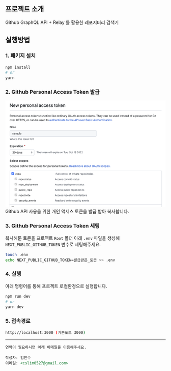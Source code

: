 ## 프로젝트 소개
Github GraphQL API + Relay 를 활용한 레포지터리 검색기

## 실행방법

### 1. 패키지 설치
```bash
npm install
# or
yarn
```

### 2. Github Personal Access Token 발급

![Github_PAT](./public/token.png)
Github API 사용을 위한 개인 액세스 토큰을 발급 받아 복사합니다.

### 3. Github Personal Access Token 세팅

복사해둔 토큰을 프로젝트 <code>Root</code> 폴더 아래 <code>.env</code>
파일을 생성해 <code>NEXT_PUBLIC_GITHUB_TOKEN</code> 변수로 세팅해주세요.

```bash
touch .env
echo NEXT_PUBLIC_GITHUB_TOKEN=발급받은_토큰 >> .env
```

### 4. 실행
아래 명령어를 통해 프로젝트 로컬환경으로 실행합니다.
```bash
npm run dev
# or
yarn dev
```

### 5. 접속경로
```bash
http://localhost:3000 (기본포트 3000)
```
***


```markdown
연락이 필요하시면 아래 이메일을 이용해주세요.

작성자: 임찬수
이메일: <cslim0527@gmail.com>
```
